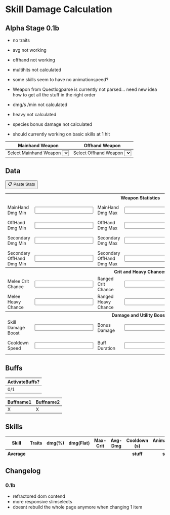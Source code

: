# Skill Damage Calculation

## Alpha Stage 0.1b

- no traits
- avg not working
- offhand not working
- multihits not calculated
- some skills seem to have no animationspeed?
- Weapon from Questlogparse is currently not parsed... need new idea how to get all the stuff in the right order
- dmg/s /min not calculated
- heavy not calculated
- species bonus damage not calculated

- should currently working on basic skills at 1 hit

<table>
  <thead>
    <tr>
      <th scope="col">Mainhand Weapon</th>
      <th scope="col">Offhand Weapon</th>
    </tr>
  </thead>
  <tbody>
    <tr>
      <td>
        <label for="mainhandWeaponSelect" class="sr-only">Select Mainhand Weapon</label>
        <select name="weaponSelect" data-slot="MainHand" id="mainhandWeaponSelect"></select>
      </td>
      <td>
        <label for="offhandWeaponSelect" class="sr-only">Select Offhand Weapon</label>
        <select name="weaponSelect" data-slot="OffHand" id="offhandWeaponSelect"></select>
      </td>
    </tr>
  </tbody>
</table>

<h2>Data</h2>

<button id="openPasteWindow">📋 Paste Stats</button>

<div id="pasteOverlay" style="display: none;">
  <div id="pasteModal">
    <h3>Paste Your Stats from Questlog.gg</h3>
    <div class="pasteContent">
      <textarea id="statInput" placeholder="Paste stats here..."></textarea>
      <img src="./calculator/questlog1.png" alt="Questlog Screenshot" id="pasteImage">
    </div>
    <div>
      <button id="parseStats">Parse</button>
      <button id="parseClipboard">Clipboard</button>
      <button id="closePasteWindow">Cancel</button>
    </div>
  </div>
</div>

<table>
  <tbody>
    <tr>
      <th colspan="6">Weapon Statistics</th>
    </tr>
    <tr>
      <td><label for="MainHand.M.Min">MainHand Dmg Min</label></td>
      <td><input type="number" step="any" data-skill-id="MainHand.M.Min" id="MainHand.M.Min"></td>
      <td><label for="MainHand.M.Max">MainHand Dmg Max</label></td>
      <td><input type="number" step="any" data-skill-id="MainHand.M.Max" id="MainHand.M.Max"></td>
      <td><label for="MainHand.Spd">MainHand Attack Speed</label></td>
      <td><input type="number" step="any" data-skill-id="MainHand.Spd" id="MainHand.Spd"></td>
    </tr>
    <tr>
      <td><label for="MainHand.O.Min">OffHand Dmg Min</label></td>
      <td><input type="number" step="any" data-skill-id="MainHand.O.Min" id="MainHand.O.Min"></td>
      <td><label for="MainHand.O.Max">OffHand Dmg Max</label></td>
      <td><input type="number" step="any" data-skill-id="MainHand.O.Max" id="MainHand.O.Max"></td>
      <td><label for="MainHand.Off">OffHand Chance</label></td>
      <td><input type="number" step="any" data-skill-id="MainHand.Off" id="MainHand.Off"></td>
    </tr>
    <tr>
      <td><label for="OffHand.M.Min">Secondary Dmg Min</label></td>
      <td><input type="number" step="any" data-skill-id="OffHand.M.Min" id="OffHand.M.Min"></td>
      <td><label for="OffHand.M.Max">Secondary Dmg Max</label></td>
      <td><input type="number" step="any" data-skill-id="OffHand.M.Max" id="OffHand.M.Max"></td>
      <td><label for="OffHand.Spd">Secondary Attack Speed</label></td>
      <td><input type="number" step="any" data-skill-id="OffHand.Spd" id="OffHand.Spd"></td>
    </tr>
    <tr>
      <td><label for="OffHand.O.Min">Secondary OffHand Dmg Min</label></td>
      <td><input type="number" step="any" data-skill-id="OffHand.O.Min" id="OffHand.O.Min"></td>
      <td><label for="OffHand.O.Max">Secondary OffHand Dmg Max</label></td>
      <td><input type="number" step="any" data-skill-id="OffHand.O.Max" id="OffHand.O.Max"></td>
      <td><label for="OffHand.Off">Secondary OffHand Chance</label></td>
      <td><input type="number" step="any" data-skill-id="OffHand.Off" id="OffHand.Off"></td>
    </tr>
    <tr>
      <th colspan="6">Crit and Heavy Chances</th>
    </tr>
    <tr>
      <td><label for="critMelee">Melee Crit Chance</label></td>
      <td><input type="number" step="any" data-skill-id="critMelee" id="critMelee"></td>
      <td><label for="critRanged">Ranged Crit Chance</label></td>
      <td><input type="number" step="any" data-skill-id="critRanged" id="critRanged"></td>
      <td><label for="critMagic">Magic Crit Chance</label></td>
      <td><input type="number" step="any" data-skill-id="critMagic" id="critMagic"></td>
    </tr>
    <tr>
      <td><label for="heavyMelee">Melee Heavy Chance</label></td>
      <td><input type="number" step="any" data-skill-id="heavyMelee" id="heavyMelee"></td>
      <td><label for="heavyRanged">Ranged Heavy Chance</label></td>
      <td><input type="number" step="any" data-skill-id="heavyRanged" id="heavyRanged"></td>
      <td><label for="heavyMagic">Magic Heavy Chance</label></td>
      <td><input type="number" step="any" data-skill-id="heavyMagic" id="heavyMagic"></td>
    </tr>
    <tr>
      <th colspan="6">Damage and Utility Boosts</th>
    </tr>
    <tr>
      <td><label for="SDB">Skill Damage Boost</label></td>
      <td><input type="number" step="any" data-skill-id="SDB" id="SDB"></td>
      <td><label for="BD">Bonus Damage</label></td>
      <td><input type="number" step="any" data-skill-id="BD" id="BD"></td>
      <td><label for="CD">Critical Damage</label></td>
      <td><input type="number" step="any" data-skill-id="CD" id="CD"></td>
    </tr>
    <tr>
      <td><label for="CDR">Cooldown Speed</label></td>
      <td><input type="number" step="any" data-skill-id="CDR" id="CDR"></td>
      <td><label for="BuffDuration">Buff Duration</label></td>
      <td><input type="number" step="any" data-skill-id="BuffDuration" id="BuffDuration"></td>
      <td><label for="speciesBoost">Species Dmg Boost</label></td>
      <td><input type="number" step="any" data-skill-id="speciesBoost" id="speciesBoost"></td>
    </tr>
  </tbody>
</table>

## Buffs

| ActivateBuffs? |
| --- |
| 0/1 |

| Buffname1 | Buffname2 |
| --- | --- |
| X | X


<h2>Skills</h2>
<table>
  <thead>
    <tr>
      <th>Skill</th>
      <th>Traits</th>
      <th>dmg(%)</th>
      <th>dmg(Flat)</th>
      <th>Max-Crit</th>
      <th>Avg-Dmg</th>
      <th>Cooldown (s)</th>
      <th>AnimationLock (s)</th>
    </tr>
  </thead>
  <tbody id="table-skills-select"></tbody>
  <tfoot>
  <tr>
    <th>Average</th>
    <th></th>
    <th></th>
    <th></th>
    <th></th>
    <th></th>
    <th>stuff</th>
    <th>stuff2</th>
  </tr>
  </tfood>
</table>

## Changelog

### 0.1b
- refractored dom contend
- more responsive slimselects
- doesnt rebuild the whole page anymore when changing 1 item